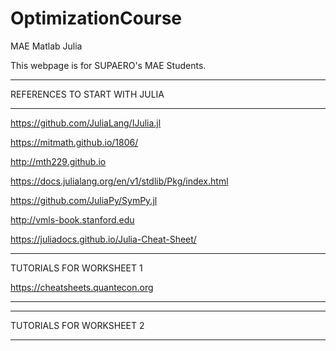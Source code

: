 # OptimizationCourse
MAE Matlab Julia 


This webpage is for SUPAERO's MAE Students.

*******************

REFERENCES TO START WITH JULIA

*******************

https://github.com/JuliaLang/IJulia.jl

https://mitmath.github.io/1806/

http://mth229.github.io

https://docs.julialang.org/en/v1/stdlib/Pkg/index.html

https://github.com/JuliaPy/SymPy.jl

http://vmls-book.stanford.edu

https://juliadocs.github.io/Julia-Cheat-Sheet/



*******************

TUTORIALS FOR WORKSHEET 1

https://cheatsheets.quantecon.org


*******************





*******************

TUTORIALS FOR WORKSHEET 2

*******************
